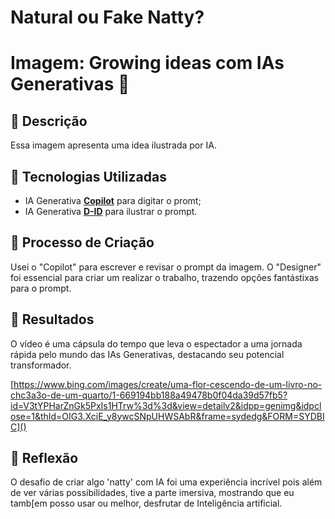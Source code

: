 # Natural ou Fake Natty? 
# Imagem: Growing ideas com IAs Generativas 🎥

## 📒 Descrição
Essa imagem apresenta uma idea ilustrada por IA.

## 🤖 Tecnologias Utilizadas
- IA Generativa **[Copilot](https://copilot.microsoft.com/)** para digitar o promt;
- IA Generativa **[D-ID](https://www.bing.com/images/create?FORM=GDPGLP)** para ilustrar o prompt.

## 🧐 Processo de Criação
Usei o "Copilot" para escrever e revisar o prompt da imagem. O "Designer" foi essencial para criar um realizar o trabalho, trazendo opções fantástixas para o prompt.

## 🚀 Resultados
O vídeo é uma cápsula do tempo que leva o espectador a uma jornada rápida pelo mundo das IAs Generativas, destacando seu potencial transformador.

[https://www.bing.com/images/create/uma-flor-cescendo-de-um-livro-no-chc3a3o-de-um-quarto/1-669194bb188a49478b0f04da39d57fb5?id=V3tYPHarZnGk5PxIs1HTrw%3d%3d&view=detailv2&idpp=genimg&idpclose=1&thId=OIG3.XciE_y8ywcSNpUHWSAbR&frame=sydedg&FORM=SYDBIC]()

## 💭 Reflexão
O desafio de criar algo 'natty' com IA foi uma experiência incrível pois além de ver várias possibilidades, tive a parte imersiva, mostrando que eu tamb[em posso usar ou melhor, desfrutar de Inteligência artificial.
